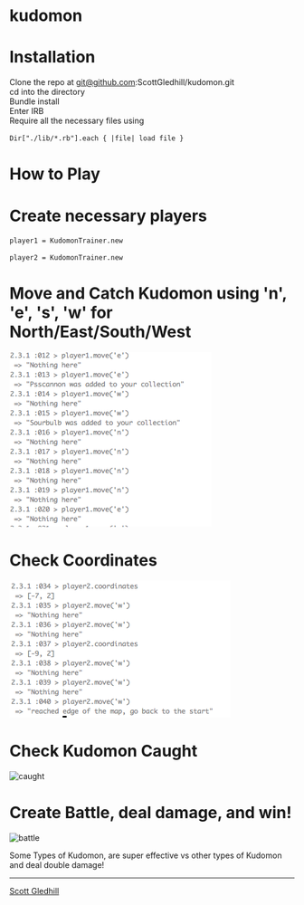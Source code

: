 # kudomon

# Installation

Clone the repo at git@github.com:ScottGledhill/kudomon.git <br>
cd into the directory <br>
Bundle install <br>
Enter IRB <br>
Require all the necessary files using
```
Dir["./lib/*.rb"].each { |file| load file }
```

# How to Play

# Create necessary players
```
player1 = KudomonTrainer.new
```
``` 
player2 = KudomonTrainer.new
```

# Move and Catch Kudomon using 'n', 'e', 's', 'w' for North/East/South/West

![Move](https://github.com/ScottGledhill/kudomon/blob/master/images/catch_kudomon.png)

# Check Coordinates

![coordinates](https://github.com/ScottGledhill/kudomon/blob/master/images/check_coordinates.png)

# Check Kudomon Caught

![caught](https://github.com/ScottGledhill/kudomons/blob/master/images/check_kudomon.png)

# Create Battle, deal damage, and win!

![battle](https://github.com/ScottGledhill/kudomons/blob/master/images/fight.png)

Some Types of Kudomon, are super effective vs other types of Kudomon and deal double damage!


-------------
[Scott Gledhill](https://github.com/ScottGledhill)

